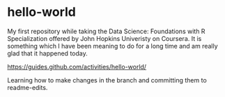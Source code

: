 # hello-world
My first repository while taking the Data Science: Foundations with R Specialization offered by John Hopkins Univeristy on Coursera. 
It is something which I have been meaning to do for a long time and am really glad that it happened today.

https://guides.github.com/activities/hello-world/

Learning how to make changes in the branch and committing them to readme-edits.
